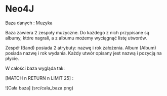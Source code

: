 Neo4J
=====


Baza danych : Muzyka

Baza zawiera 2 zespoły muzyczne. Do każdego z nich przypisane są albumy, które nagrali, a z albumu możemy wyciągnąć listę utworów. 

Zespół (Band) posiada 2 atrybuty: nazwę i rok założenia.
Album (Album) posiada nazwę i rok wydania.
Każdy utwór opisany jest nazwą i pozycją na płycie.

W całości baza wygląda tak:

[MATCH n RETURN n LIMIT 25] :

![Cała baza] (src/cala_baza.png)

